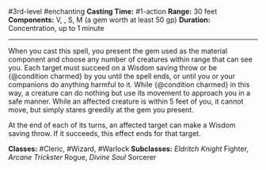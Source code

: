 #3rd-level #enchanting
**Casting Time:** #1-action
**Range:** 30 feet
**Components:** V, , S, M (a gem worth at least 50 gp)
**Duration:** Concentration, up to 1 minute

---

When you cast this spell, you present the gem used as the material component and choose any number of creatures within range that can see you. Each target must succeed on a Wisdom saving throw or be {@condition charmed} by you until the spell ends, or until you or your companions do anything harmful to it. While {@condition charmed} in this way, a creature can do nothing but use its movement to approach you in a safe manner. While an affected creature is within 5 feet of you, it cannot move, but simply stares greedily at the gem you present.

At the end of each of its turns, an affected target can make a Wisdom saving throw. If it succeeds, this effect ends for that target.


**Classes:** #Cleric, #Wizard, #Warlock
**Subclasses:** *Eldritch Knight* Fighter, *Arcane Trickster* Rogue, *Divine Soul* Sorcerer
